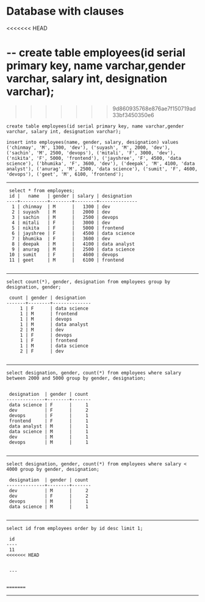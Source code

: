 # Database with clauses

<<<<<<< HEAD

-- create table employees(id serial primary key, name varchar,gender varchar, salary int, designation varchar);
=======
>>>>>>> 9d860935768e876ae7f150719ad33bf3450350e6

` create table employees(id serial primary key, name varchar,gender varchar, salary int, designation varchar); `

` insert into employees(name, gender, salary, designation) values ('chinmay', 'M', 1300, 'dev'), ('suyash', 'M', 2000, 'dev'), ('sachin', 'M', 2500, 'devops'), ('mitali', 'F', 3000, 'dev'), ('nikita', 'F', 5000, 'frontend'), ('jayshree', 'F', 4500, 'data science'), ('bhumika', 'F', 3600, 'dev'), ('deepak', 'M', 4100, 'data analyst'), ('anurag', 'M', 2500, 'data science'), ('sumit', 'F', 4600, 'devops'), ('geet', 'M', 6100, 'frontend'); `



---
```
 select * from employees;
 id |   name   | gender | salary | designation  
----+----------+--------+--------+--------------
  1 | chinmay  | M      |   1300 | dev
  2 | suyash   | M      |   2000 | dev
  3 | sachin   | M      |   2500 | devops
  4 | mitali   | F      |   3000 | dev
  5 | nikita   | F      |   5000 | frontend
  6 | jayshree | F      |   4500 | data science
  7 | bhumika  | F      |   3600 | dev
  8 | deepak   | M      |   4100 | data analyst
  9 | anurag   | M      |   2500 | data science
 10 | sumit    | F      |   4600 | devops
 11 | geet     | M      |   6100 | frontend 
 
 ```
 
 ---


` select count(*), gender, designation from employees group by designation, gender; `


```
 count | gender | designation  
-------+--------+--------------
     1 | F      | data science
     1 | M      | frontend
     1 | M      | devops
     1 | M      | data analyst
     2 | M      | dev
     1 | F      | devops
     1 | F      | frontend
     1 | M      | data science
     2 | F      | dev
     
```


---


` select designation, gender, count(*) from employees where salary between 2000 and 5000 group by gender, designation; `

```

 designation  | gender | count 
--------------+--------+-------
 data science | F      |     1
 dev          | F      |     2
 devops       | F      |     1
 frontend     | F      |     1
 data analyst | M      |     1
 data science | M      |     1
 dev          | M      |     1
 devops       | M      |     1
 
```


---


` select designation, gender, count(*) from employees where salary < 4000 group by gender, designation; `

```
 designation  | gender | count 
--------------+--------+-------
 dev          | M      |     2
 dev          | F      |     2
 devops       | M      |     1
 data science | M      |     1
 
 ```



---



` select id from employees order by id desc limit 1; `

```
 id 
----
 11
<<<<<<< HEAD
 
 
 ---
 
 
=======

```
--- 
 
 
 
 
 
 
 
 
 
 
 
 
 
 
 
 
 
 
 
 
 
 
 
 
 
 
 
 

